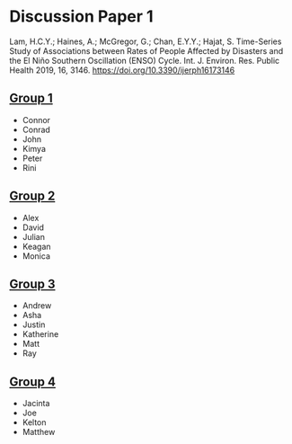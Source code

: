 # Discussion Paper 1

Lam, H.C.Y.; Haines, A.; McGregor, G.; Chan, E.Y.Y.; Hajat, S. Time-Series Study of Associations between Rates of People Affected by Disasters and the El Niño Southern Oscillation (ENSO) Cycle. Int. J. Environ. Res. Public Health 2019, 16, 3146. https://doi.org/10.3390/ijerph16173146

## [Group 1](https://docs.google.com/document/d/1k9vGSugRPZHaS-j90zLMu1uquXJ3Gp75AdPp85sFnYo/edit?usp=sharing)
- Connor
- Conrad
- John
- Kimya
- Peter
- Rini

## [Group 2](https://docs.google.com/document/d/1jBn5W_IXswGetag6YOUL_KV8G4h41q6mDQ0Tl2_DV1c/edit?usp=sharing)
- Alex
- David
- Julian
- Keagan
- Monica

## [Group 3](https://docs.google.com/document/d/1HJ25VdWFtT5qzsclTpRxyWqmjqI6Y8JSHTbil_M0v7Y/edit?usp=sharing)
- Andrew
- Asha
- Justin
- Katherine
- Matt
- Ray

## [Group 4](https://docs.google.com/document/d/1GBF3KslHT2-6aza8f8RLIQDpFoEdfAOzhPRIEK-gblc/edit?usp=sharing)
- Jacinta
- Joe
- Kelton
- Matthew
